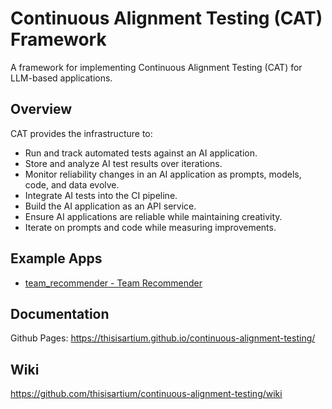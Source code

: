 # Continuous Alignment Testing (CAT) Framework

A framework for implementing Continuous Alignment Testing (CAT) for LLM-based applications.

## Overview

CAT provides the infrastructure to:

- Run and track automated tests against an AI application.
- Store and analyze AI test results over iterations.
- Monitor reliability changes in an AI application as prompts, models, code, and data evolve.
- Integrate AI tests into the CI pipeline.
- Build the AI application as an API service.
- Ensure AI applications are reliable while maintaining creativity.
- Iterate on prompts and code while measuring improvements.

## Example Apps

- [team_recommender - Team Recommender](examples/team_recommender/readme.md)


## Documentation

Github Pages: https://thisisartium.github.io/continuous-alignment-testing/

## Wiki

https://github.com/thisisartium/continuous-alignment-testing/wiki
